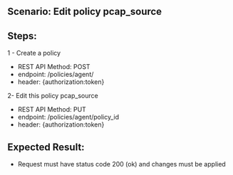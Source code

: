 ## Scenario: Edit policy pcap_source 
## Steps:
1 - Create a policy

- REST API Method: POST
- endpoint: /policies/agent/
- header: {authorization:token}

2- Edit this policy pcap_source

- REST API Method: PUT
- endpoint: /policies/agent/policy_id
- header: {authorization:token}


## Expected Result:
- Request must have status code 200 (ok) and changes must be applied